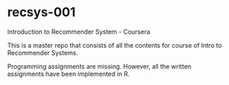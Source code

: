 # recsys-001
Introduction to Recommender System - Coursera

This is a master repo that consists of all the contents for course of Intro to Recommender Systems.

Programming assignments are missing. However, all the written assignments have been implemented in R.
